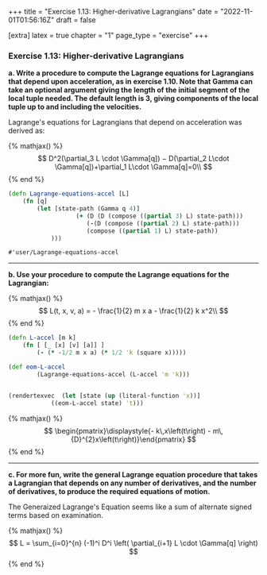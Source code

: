 +++
title = "Exercise 1.13: Higher-derivative Lagrangians"
date = "2022-11-01T01:56:16Z"
draft = false

[extra]
latex = true
chapter = "1"
page_type = "exercise"
+++







### Exercise 1.13: Higher-derivative Lagrangians

**a. Write a procedure to compute the Lagrange equations for Lagrangians that depend upon acceleration, as in exercise 1.10. Note that Gamma can take an optional argument giving the length of the initial segment of the local tuple needed. The default length is 3, giving components of the local tuple up to and including the velocities.**



Lagrange's equations for Lagrangians that depend on acceleration was derived as:


{% mathjax() %}
$$
D^2(\partial_3 L \cdot \Gamma[q]) − D(\partial_2 L\cdot \Gamma[q])+\partial_1 L\cdot \Gamma[q]=0\\
$$
{% end %}



```clojure
(defn Lagrange-equations-accel [L]
    (fn [q]
        (let [state-path (Gamma q 4)]
                   (+ (D (D (compose ((partial 3) L) state-path)))
                      (-(D (compose ((partial 2) L) state-path)))
                      (compose ((partial 1) L) state-path))
            )))
```


    #'user/Lagrange-equations-accel





---
**b. Use your procedure to compute the Lagrange equations for the Lagrangian:**


{% mathjax() %}
$$
L(t, x, v, a) = - \frac{1}{2} m x a - \frac{1}{2} k x^2\\
$$
{% end %}



```clojure
(defn L-accel [m k]
    (fn [ [_ [x] [v] [a]] ]
        (- (* -1/2 m x a) (* 1/2 'k (square x)))))

(def eom-L-accel
        (Lagrange-equations-accel (L-accel 'm 'k)))


(rendertexvec  (let [state (up (literal-function 'x))]
            ((eom-L-accel state) 't)))
```


{% mathjax() %}
$$
\begin{pmatrix}\displaystyle{- k\,x\left(t\right) - m\,{D}^{2}x\left(t\right)}\end{pmatrix}
$$
{% end %}





---
**c. For more fun, write the general Lagrange equation procedure that takes a Lagrangian that depends on any number of derivatives, and the number of derivatives, to produce the required equations of motion.**



The Generaized Lagrange's Equation seems like a sum of alternate signed terms based on examination. 


{% mathjax() %}
$$
L = \sum_{i=0}^{n} (-1)^i D^i \left( \partial_{i+1} L \cdot \Gamma[q] \right)
$$
{% end %}



